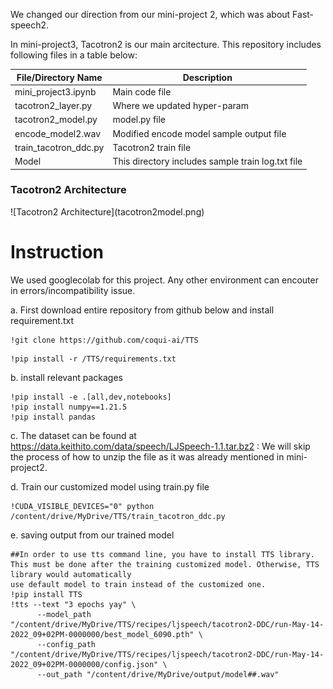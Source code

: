 We changed our direction from our mini-project 2, which was about Fast-speech2.

In mini-project3, Tacotron2 is our main arcitecture. This repository includes following files in a table below:


File/Directory Name | Description
------------- | -------------
mini_project3.ipynb | Main code file 
tacotron2_layer.py  | Where we updated hyper-param
tacotron2_model.py  | model.py file
encode_model2.wav   | Modified encode model sample output file
train_tacotron_ddc.py | Tacotron2 train file
Model | This directory includes sample train log.txt file 

<h3> Tacotron2 Architecture</h3>
![Tacotron2 Architecture](tacotron2model.png)


<h1> Instruction </h1>

We used googlecolab for this project. Any other environment can encouter in errors/incompatibility issue. <br />

a. First download entire repository from github below and install requirement.txt


```
!git clone https://github.com/coqui-ai/TTS
```
```
!pip install -r /TTS/requirements.txt
```


b. install relevant packages 

```
!pip install -e .[all,dev,notebooks] 
!pip install numpy==1.21.5
!pip install pandas
```

c. The dataset can be found at https://data.keithito.com/data/speech/LJSpeech-1.1.tar.bz2 : We will skip the process of how to unzip the file as it was already mentioned in mini-project2. 


d. Train our customized model using train.py file
```
!CUDA_VISIBLE_DEVICES="0" python /content/drive/MyDrive/TTS/train_tacotron_ddc.py
```
e. saving output from our trained model

```
##In order to use tts command line, you have to install TTS library. This must be done after the training customized model. Otherwise, TTS library would automatically 
use default model to train instead of the customized one.
!pip install TTS
!tts --text "3 epochs yay" \
      --model_path "/content/drive/MyDrive/TTS/recipes/ljspeech/tacotron2-DDC/run-May-14-2022_09+02PM-0000000/best_model_6090.pth" \
      --config_path "/content/drive/MyDrive/TTS/recipes/ljspeech/tacotron2-DDC/run-May-14-2022_09+02PM-0000000/config.json" \
      --out_path "/content/drive/MyDrive/output/model##.wav"
```





